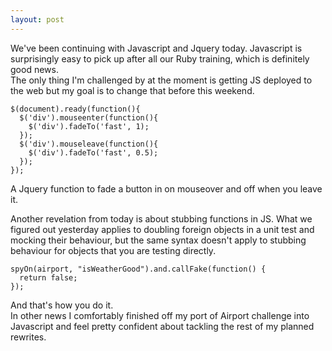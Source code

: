 ```yaml
---
layout: post
---
```

We've been continuing with Javascript and Jquery today.  Javascript is surprisingly easy to pick up after all our Ruby training, which is definitely good news.  
The only thing I'm challenged by at the moment is getting JS deployed to the web but my goal is to change that before this weekend.

```
$(document).ready(function(){
  $('div').mouseenter(function(){
    $('div').fadeTo('fast', 1);
  });
  $('div').mouseleave(function(){
    $('div').fadeTo('fast', 0.5);
  });
});
```

A Jquery function to fade a button in on mouseover and off when you leave it.

<!--more-->

Another revelation from today is about stubbing functions in JS.  What we figured out yesterday applies to doubling foreign objects in a unit test and mocking their behaviour, but the same syntax doesn't apply to stubbing behaviour for objects that you are testing directly.

```
spyOn(airport, "isWeatherGood").and.callFake(function() {
  return false;
});
```

And that's how you do it.  
In other news I comfortably finished off my port of Airport challenge into Javascript and feel pretty confident about tackling the rest of my planned rewrites.
